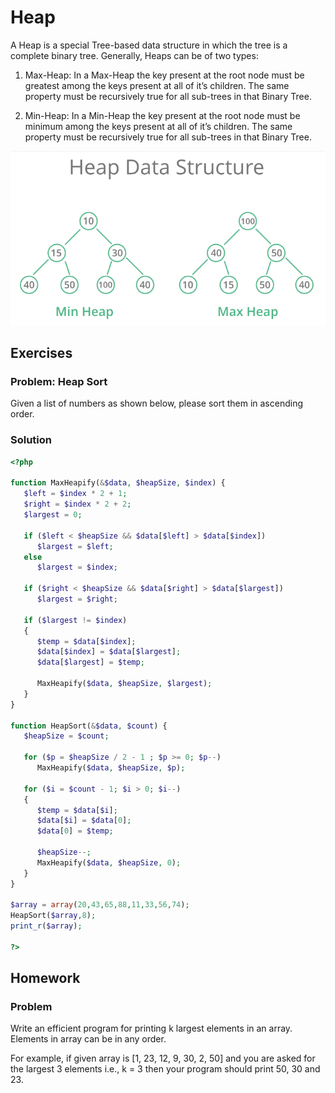 # Heap

A Heap is a special Tree-based data structure in which the tree is a complete binary tree. Generally, Heaps can be of two types:

1. Max-Heap: In a Max-Heap the key present at the root node must be greatest among the keys present at all of it’s children. The same property must be recursively true for all sub-trees in that Binary Tree.

2. Min-Heap: In a Min-Heap the key present at the root node must be minimum among the keys present at all of it’s children. The same property must be recursively true for all sub-trees in that Binary Tree.

![heap](./images/heap_1.png)

## Exercises

### Problem: Heap Sort
Given a list of numbers as shown below, please sort them in ascending order.

### Solution
```php
<?php
 
function MaxHeapify(&$data, $heapSize, $index) {
   $left = $index * 2 + 1;
   $right = $index * 2 + 2;
   $largest = 0;
 
   if ($left < $heapSize && $data[$left] > $data[$index])
      $largest = $left;
   else
      $largest = $index;
 
   if ($right < $heapSize && $data[$right] > $data[$largest])
      $largest = $right;
 
   if ($largest != $index)
   {
      $temp = $data[$index];
      $data[$index] = $data[$largest];
      $data[$largest] = $temp;
 
      MaxHeapify($data, $heapSize, $largest);
   }
}
 
function HeapSort(&$data, $count) {
   $heapSize = $count;
 
   for ($p = $heapSize / 2 - 1 ; $p >= 0; $p--)
      MaxHeapify($data, $heapSize, $p);
 
   for ($i = $count - 1; $i > 0; $i--)
   {
      $temp = $data[$i];
      $data[$i] = $data[0];
      $data[0] = $temp;
 
      $heapSize--;
      MaxHeapify($data, $heapSize, 0);
   }
}
 
$array = array(20,43,65,88,11,33,56,74);
HeapSort($array,8);
print_r($array);
 
?>
```
## Homework

### Problem
Write an efficient program for printing k largest elements in an array. Elements in array can be in any order.

For example, if given array is [1, 23, 12, 9, 30, 2, 50] and you are asked for the largest 3 elements i.e., k = 3 then your program should print 50, 30 and 23.